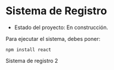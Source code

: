 <h1> Sistema de Registro</h1>

- Estado del proyecto: En construcción.

Para ejecutar el sistema, debes poner:
  
````npm install react````

Sistema de registro 2
